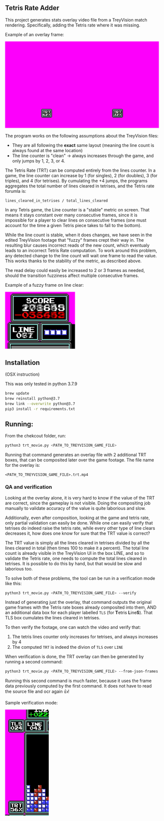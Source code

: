 ## Tetris Rate Adder

This project generates stats overlay video file from a TreyVision match rendering. Specifically, adding the Tetris rate where it was missing.

Example of an overlay frame:

![Sample Overlay frame](./sample_overlay_frame.png)

The program works on the following assumptions about the TreyVision files:
* They are all following the **exact** same layout (meaning the line count is always found at the same location)
* The line counter is "clean" -> always increases through the game, and only jumps by 1, 2, 3, or 4.

The Tetris Rate (TRT) can be computed entirely from the lines counter. In a game, the line counter can increase by 1 (for singles), 2 (for doubles), 3 (for triples), and 4 (for tetrises). By cumulating the +4 jumps, the programs aggregates the total number of lines cleared in tetrises, and the Tetris rate forumla is:
```
lines_cleared_in_tetrises / total_lines_cleared
```

In any Tetris game, the Line counter is a "stable" metric on screen. That means it stays constant over many consecutive frames, since it is impossible for a player to clear lines on consecutive frames (one must account for the time a given Tetris piece takes to fall to the bottom).

While the line count is stable, when it does changes, we have seen in the edited TreyVision footage that "fuzzy" frames crept their way in. The resulting blur causes incorrect reads of the new count, which eventualy leads to an incorrect Tetris Rate computation. To work around this problem, any detected change to the line count will wait one frame to read the value. This works thanks to the stability of the metric, as described above.

The read delay could easily be increased to 2 or 3 frames as needed, should the transition fuzziness affect multiple consecutive frames.

Example of a fuzzy frame on line clear:

![Fuzzy Frame](./fuzzy_frame.png)


## Installation

(OSX instruction)

This was only tested in python 3.7.9

```bash
brew update
brew reinstall python@3.7
brew link --overwrite python@3.7
pip3 install -r requirements.txt
```

## Running:

From the chekcout folder, run:

```bash
python3 trt_movie.py <PATH_TO_TREYVISION_GAME_FILE>
```

Running that command generates an overlay file with 2 additional TRT boxes, that can be composited later over the game footage. The file name for the overlay is:
```
<PATH_TO_TREYVISION_GAME_FILE>.trt.mp4
```

### QA and verification

Looking at the overlay alone, it is very hard to know if the value of the TRT are correct, since the gameplay is not visible. Doing the compositing job manually to validate accuracy of the value is quite laborious and slow.

Additionally, even after composition, looking at the game and tetris rate, only partial validation can easily be done. While one can easily verify that tetrises do indeed raise the tetris rate, while every other type of line clears decreases it, how does one know for sure that the TRT value is correct?

The TRT value is simply all the lines cleared in tetrises divided by all the lines cleared in total (then times 100 to make it a percent). The total line count is already visible in the TreyVision UI in the box LINE, and so to validate the Tetris rate, one needs to compute the total lines cleared in tetrises. It is possible to do this by hand, but that would be slow and laborious too.

To solve both of these problems, the tool can be run in a verification mode like this:
```bash
python3 trt_movie.py <PATH_TO_TREYVISION_GAME_FILE> --verify
```

Instead of generating just the overlay, that command outputs the original game frames with the Tetris rate boxes already composited into them, AND an additional data box for each player labelled `TLS` (for **T**etris **L**ine**S**). That TLS box cumulates the lines cleared in tetrises.

To then verify the footage, one can watch the video and verify that:
1. The tetris lines counter only increases for tetrises, and always increases by 4
2. The computed `TRT` is indeed the divion of `TLS` over `LINE`


When verification is done, the TRT overlay can then be generated by running a second command:
```bash
python3 trt_movie.py <PATH_TO_TREYVISION_GAME_FILE> --from-json-frames
```

Running this second command is much faster, because it uses the frame data previously computed by the first command. It does not have to read the source file and ocr again 👍!

Sample verification mode:

![Verification mode](./verify_mode.png)
